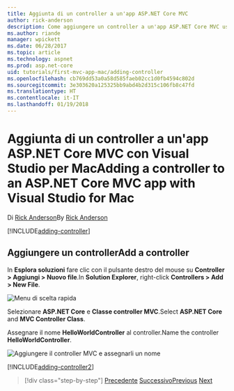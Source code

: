 ```yaml
---
title: Aggiunta di un controller a un'app ASP.NET Core MVC
author: rick-anderson
description: Come aggiungere un controller a un'app ASP.NET Core MVC usando Visual Studio per Mac
ms.author: riande
manager: wpickett
ms.date: 06/28/2017
ms.topic: article
ms.technology: aspnet
ms.prod: asp.net-core
uid: tutorials/first-mvc-app-mac/adding-controller
ms.openlocfilehash: cb769dd53a0a58d585faeb02cc1d0fb4594c802d
ms.sourcegitcommit: 3e303620a125325bb9abd4b2d315c106fb8c47fd
ms.translationtype: HT
ms.contentlocale: it-IT
ms.lasthandoff: 01/19/2018
---
```

# <a name="adding-a-controller-to-an-aspnet-core-mvc-app-with-visual-studio-for-mac"></a><span data-ttu-id="66fdd-103">Aggiunta di un controller a un'app ASP.NET Core MVC con Visual Studio per Mac</span><span class="sxs-lookup"><span data-stu-id="66fdd-103">Adding a controller to an ASP.NET Core MVC app with Visual Studio for Mac</span></span>

<span data-ttu-id="66fdd-104">Di [Rick Anderson](https://twitter.com/RickAndMSFT)</span><span class="sxs-lookup"><span data-stu-id="66fdd-104">By [Rick Anderson](https://twitter.com/RickAndMSFT)</span></span>

[!INCLUDE[adding-controller](../../includes/mvc-intro/adding-controller1.md)]

## <a name="add-a-controller"></a><span data-ttu-id="66fdd-105">Aggiungere un controller</span><span class="sxs-lookup"><span data-stu-id="66fdd-105">Add a controller</span></span> 

<span data-ttu-id="66fdd-106">In **Esplora soluzioni** fare clic con il pulsante destro del mouse su **Controller > Aggiungi > Nuovo file**.</span><span class="sxs-lookup"><span data-stu-id="66fdd-106">In **Solution Explorer**, right-click **Controllers > Add > New File**.</span></span>

![Menu di scelta rapida](adding-controller/_static/add_controller.png)

<span data-ttu-id="66fdd-108">Selezionare **ASP.NET Core** e **Classe controller MVC**.</span><span class="sxs-lookup"><span data-stu-id="66fdd-108">Select **ASP.NET Core** and **MVC Controller Class**.</span></span>

<span data-ttu-id="66fdd-109">Assegnare il nome **HelloWorldController** al controller.</span><span class="sxs-lookup"><span data-stu-id="66fdd-109">Name the controller **HelloWorldController**.</span></span>

![Aggiungere il controller MVC e assegnarli un nome](adding-controller/_static/ac.png)

[!INCLUDE[adding-controller2](../../includes/mvc-intro/adding-controller2.md)]

>[!div class="step-by-step"]
<span data-ttu-id="66fdd-111">[Precedente](../first-mvc-app/start-mvc.md)
[Successivo](adding-view.md)</span><span class="sxs-lookup"><span data-stu-id="66fdd-111">[Previous](../first-mvc-app/start-mvc.md)
[Next](adding-view.md)</span></span>
